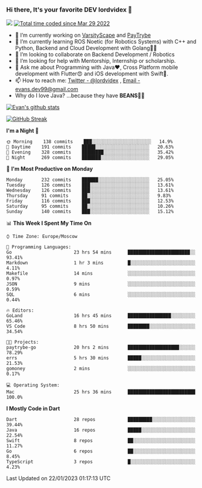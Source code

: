 ### Hi there, It's your favorite DEV lordvidex 👋
<img src="https://komarev.com/ghpvc/?username=lordvidex&label=Views&color=blue&style=plastic" /> <a href="https://wakatime.com/@0e56db35-d16b-410a-acc0-4085055304bf"><img src="https://wakatime.com/badge/user/0e56db35-d16b-410a-acc0-4085055304bf.svg" alt="Total time coded since Mar 29 2022" /></a>

- 🔭 I’m currently working on [VarsityScape](https://varsityscape.com) and [PayTrybe](https://www.paytrybe.com)
- 🌱 I’m currently learning ROS Noetic (for Robotics Systems) with C++ and Python, Backend and Cloud Development with Golang🧙🏼
- 👯 I’m looking to collaborate on Backend Development / Robotics
- 🤔 I’m looking for help with Mentorship, Internship or scholarship.
- 💬 Ask me about Programming with Java❤️, Cross Platform mobile development with Flutter😍 and iOS development with Swift🚀.
- 📫 How to reach me: [Twitter - @lordvidex](https://twitter.com/lordvidex) , [Email - evans.dev99@gmail.com](mailto:evans.dev99@gmail.com?body=Hello%20Evans,)
- Why do I love Java? ...because they have **BEANS**🤤😋

<div>
<!-- <a href="https://github.com/lordvidex">
  <img src="https://github-readme-stats.vercel.app/api/top-langs/?username=lordvidex&theme=light" />
</a>    -->
<!-- [![Top Langs](https://github-readme-stats.vercel.app/api/top-langs/?username=lordvidex)](https://github.com/lordvidex/)  -->
<a href="https://github.com/lordvidex">
 <img src="https://github-readme-stats.vercel.app/api?username=lordvidex&show_icons=true&theme=light&line_height=27" alt="Evan's github stats"/>
</a>
</div>

[![GitHub Streak](https://github-readme-streak-stats.herokuapp.com?user=lordvidex&theme=github-dark&hide_border=true)](https://git.io/streak-stats)

<!--
  <a href="https://github.com/iampawan/FlutterExampleApps">
    <img align="center" src="https://github-readme-stats.vercel.app/api/pin/?username=iampawan&repo=FlutterExampleApps&theme=light" />

  </a>
  <a href="https://github.com/iampawan/VelocityX">
   <img align="center" src="https://github-readme-stats.vercel.app/api/pin/?username=iampawan&repo=VelocityX&theme=light" />
  </a>
-->
<!--START_SECTION:waka-->
**I'm a Night 🦉** 

```text
🌞 Morning    138 commits    ███░░░░░░░░░░░░░░░░░░░░░░   14.9% 
🌆 Daytime    191 commits    █████░░░░░░░░░░░░░░░░░░░░   20.63% 
🌃 Evening    328 commits    ████████░░░░░░░░░░░░░░░░░   35.42% 
🌙 Night      269 commits    ███████░░░░░░░░░░░░░░░░░░   29.05%

```
📅 **I'm Most Productive on Monday** 

```text
Monday       232 commits    ██████░░░░░░░░░░░░░░░░░░░   25.05% 
Tuesday      126 commits    ███░░░░░░░░░░░░░░░░░░░░░░   13.61% 
Wednesday    126 commits    ███░░░░░░░░░░░░░░░░░░░░░░   13.61% 
Thursday     91 commits     ██░░░░░░░░░░░░░░░░░░░░░░░   9.83% 
Friday       116 commits    ███░░░░░░░░░░░░░░░░░░░░░░   12.53% 
Saturday     95 commits     ██░░░░░░░░░░░░░░░░░░░░░░░   10.26% 
Sunday       140 commits    ███░░░░░░░░░░░░░░░░░░░░░░   15.12%

```


📊 **This Week I Spent My Time On** 

```text
⌚︎ Time Zone: Europe/Moscow

💬 Programming Languages: 
Go                       23 hrs 54 mins      ███████████████████████░░   93.41% 
Markdown                 1 hr 3 mins         █░░░░░░░░░░░░░░░░░░░░░░░░   4.11% 
Makefile                 14 mins             ░░░░░░░░░░░░░░░░░░░░░░░░░   0.97% 
JSON                     9 mins              ░░░░░░░░░░░░░░░░░░░░░░░░░   0.59% 
SQL                      6 mins              ░░░░░░░░░░░░░░░░░░░░░░░░░   0.44%

🔥 Editors: 
GoLand                   16 hrs 45 mins      ████████████████░░░░░░░░░   65.46% 
VS Code                  8 hrs 50 mins       ████████░░░░░░░░░░░░░░░░░   34.54%

🐱‍💻 Projects: 
paytrybe-go              20 hrs 2 mins       ███████████████████░░░░░░   78.29% 
errs                     5 hrs 30 mins       █████░░░░░░░░░░░░░░░░░░░░   21.53% 
gomoney                  2 mins              ░░░░░░░░░░░░░░░░░░░░░░░░░   0.17%

💻 Operating System: 
Mac                      25 hrs 36 mins      █████████████████████████   100.0%

```

**I Mostly Code in Dart** 

```text
Dart                     28 repos            █████████░░░░░░░░░░░░░░░░   39.44% 
Java                     16 repos            █████░░░░░░░░░░░░░░░░░░░░   22.54% 
Swift                    8 repos             ██░░░░░░░░░░░░░░░░░░░░░░░   11.27% 
Go                       6 repos             ██░░░░░░░░░░░░░░░░░░░░░░░   8.45% 
TypeScript               3 repos             █░░░░░░░░░░░░░░░░░░░░░░░░   4.23%

```



 Last Updated on 22/01/2023 01:17:13 UTC
<!--END_SECTION:waka-->
